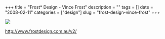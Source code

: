 +++
title = "Frost* Design - Vince Frost"
description = ""
tags = []
date = "2008-02-11"
categories = ["design"]
slug = "frost-design-vince-frost"
+++


 

  <div id="screens-thumbs" class="clearfix">
    <div class="txt-center" id="design-submission"><a href="http://www.frostdesign.com.au/v2/"><img id='bluga-thumbnail-963' class='bluga-thumbnail large' src='//media.konigi.com/bluga/
wt47f27ef1e7a70_0.jpg'/></a></div>  
  </div>   
<p><a href="http://www.frostdesign.com.au/v2/">http://www.frostdesign.com.au/v2/</a></p>




